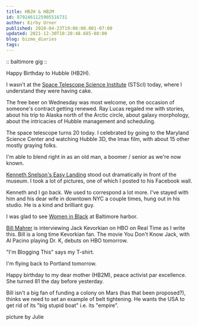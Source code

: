 ```yaml
---
title: HB2H & HB2M
id: 8792461125905516731
author: Kirby Urner
published: 2010-04-23T19:06:00.001-07:00
updated: 2021-12-30T10:20:48.685-08:00
blog: bizmo_diaries
tags: 
---
```


[](https://www.flickr.com/photos/kirbyurner/albums/72157623919035144)
:: baltimore gig ::

Happy Birthday to Hubble (HB2H).

I wasn't at the [Space Telescope Science Institute](http://controlroom.blogspot.com/2010/04/immersive-python.html) (STScI) today, where I understand they were having cake.

The free beer on Wednesday was most welcome, on the occasion of someone's contract getting renewed. Ray Lucas regaled me with stories, about his trip to Alaska north of the Arctic circle, about galaxy morphology, about the intricacies of Hubble management and scheduling.

The space telescope turns 20 today. I celebrated by going to the Maryland Science Center and watching Hubble 3D, the Imax film, with about 15 other mostly graying folks.

I'm able to blend right in as an old man, a boomer / senior as we're now known.

[Kenneth Snelson's Easy Landing](http://www.flickr.com/photos/17157315@N00/4547162990/in/set-72157623919035144/) stood out dramatically in front of the museum. I took a lot of pictures, one of which I posted to his Facebook wall.

Kenneth and I go back. We used to correspond a lot more. I've stayed with him and his dear wife in downtown NYC a couple times, hung out in his studio. He is a kind and brilliant guy.

I was glad to see [Women in Black](http://www.flickr.com/photos/17157315@N00/4546527047/in/set-72157623919035144/) at Baltimore harbor.

[Bill Mahrer](http://controlroom.blogspot.com/2008/10/religulous-movie-review.html) is interviewing Jack Kevorkian on HBO on Real Time as I write this. Bill is a long time Kevorkian fan. The movie You Don't Know Jack, with Al Pacino playing Dr. K, debuts on HBO tomorrow.

"I'm Blogging This" says my T-shirt.

I'm flying back to Portland tomorrow.

Happy birthday to my dear mother (HB2M), peace activist par excellence. She turned 81 the day before yesterday.

Bill isn't a big fan of funding a colony on Mars (has that been proposed?), thinks we need to set an example of belt tightening. He wants the USA to get rid of its "big stupid boat" i.e. its "empire".

[](https://blogger.googleusercontent.com/img/b/R29vZ2xl/AVvXsEgT8zvJo-MmRD0pfZfN3i_VUnlT6run8UV9h1wTUlE80GQDM0N84vw6VeQWmAYss5bnJ5UJUf_4n0yj5Ka-4YLVQWUcYtHl1n0vwxJNLlJIyu0FWhW5KjBCZitoY4b8ja8piPTU/s1600/mom81.JPG) 

picture by Julie